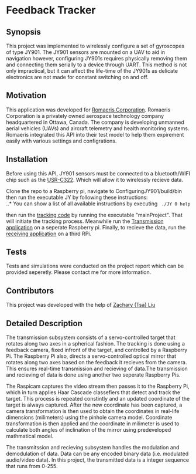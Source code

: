 # Feedback Tracker


## Synopsis

This project was implemented to wirelessly configure a set of gyroscopes of type JY901. The JY901 sensors are mounted on a UAV to aid in navigation however, configuring JY901s requires physically removing them and connecting them serially to a device through UART. This method is not only impractical, but it can affect the life-time of the JY901s as delicate electronics are not made for constant switching on and off.

## Motivation

This application was developed for [Romaeris Corporation](https://www.linkedin.com/company/romaeris-corporation). Romaeris Corporation is a privately owned aerospace technology company headquartered in Ottawa, Canada. The company is developing unmanned aerial vehicles (UAVs) and aircraft telemetry and health monitoring systems. Romaeris integrated this API into their test model to help them expirement easily with various settings and configrations. 

## Installation

Before using this API, JY901 sensors must be connected to a bluetooth/WIFI chip such as the [USR-C322](http://www.usriot.com/p/ti-cc3200-wifi-modules/). Which will allow it to wirelessly recieve data.

Clone the repo to a Raspberry pi, navigate to ConfiguringJY901/build/bin then run the executable JY by following these instructions:  
..* You can show a list of all available instructions by executing ``` ./JY 0 help``` 


then run the [tracking code](https://github.com/zurkiyeh/FeedbackTracker/tree/master/Tracker/build) by running the executable "mainProject". That will initiate the tracking process. Meanwhile run the [Transmission application](https://github.com/zurkiyeh/FeedbackTracker/tree/master/Transmission/onebyte/trans) on a seperate Raspberry pi. Finally, to recieve the data, run the [receiving application](https://github.com/zurkiyeh/FeedbackTracker/tree/master/Transmission/onebyte/rec) on a third RPi. 


## Tests

Tests and simulations were conducted on the project report which can be provided seperetly. Please contact me for more information.

## Contributors

This project was developed with the help of [Zachary (Tsa) Liu ](https://www.linkedin.com/in/tsaliu)



## Detailed Description


The transmission subsystem consists of a servo-controlled target that rotates along two axes in a spherical fashion. The tracking is done using a feedback camera, fixed infront of the target, and controlled by a Raspberry Pi. The Raspberry Pi also, directs a servo-controlled optical mirror that rotates along two axes based on the feedback it recieves from the camera. This ensures real-time transmission and recieving of data.The transmission and recieving of data is done using another two seperate Raspberry Pis.


The Raspicam captures the video stream then passes it to the Raspberry Pi, which in turn applies Haar Cascade classefiers that detect and track the target. This process is repeated constintly and an updated coordinate of the target is always captured. After the new coordinate has been captured, a camera transformation is then used to obtain the coordinates in real-life dimensions (milimeters) using the pinhole camera model. Coordinate transformation is then applied and the coordinate in milimeter is used to
calculate both angles of inclination of the mirror using predeveloped mathmatical model.

The transmitssion and recieving subsystem handles the modulation and demodulation of data. Data can be any encoded binary data (i.e. modulated audio/video data). In this project, the transmitted data is a integer sequence that runs from 0-255.

